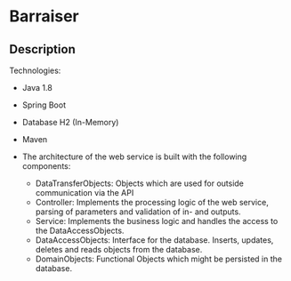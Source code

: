 # Barraiser

## Description

Technologies:

* Java 1.8
* Spring Boot
* Database H2 (In-Memory)
* Maven

* The architecture of the web service is built with the following components:
  * DataTransferObjects: Objects which are used for outside communication via the API
  * Controller: Implements the processing logic of the web service, parsing of parameters and validation of in- and outputs.
  * Service: Implements the business logic and handles the access to the DataAccessObjects.
  * DataAccessObjects: Interface for the database. Inserts, updates, deletes and reads objects from the database.
  * DomainObjects: Functional Objects which might be persisted in the database.
